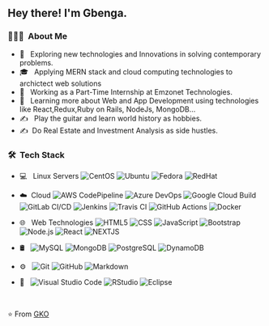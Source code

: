 <h2> Hey there! I'm Gbenga.</h2>

<h3> 👨🏻‍💻 &nbsp;About Me </h3>

- 🤔 &nbsp; Exploring new technologies and Innovations in solving contemporary problems.
- 🎓 &nbsp; Applying MERN stack and cloud computing technologies to archictect web solutions
- 💼 &nbsp; Working as a Part-Time Internship at Emzonet Technologies.
- 🌱 &nbsp; Learning more about Web and App Development using technologies like React,Redux,Ruby on Rails, NodeJs, MongoDB...
- ✍️ &nbsp; Play the guitar and learn world history as hobbies.
- ✍️ &nbsp;Do Real Estate and Investment Analysis as side hustles.

<h3> 🛠 &nbsp;Tech Stack</h3>

- 💻 &nbsp; Linux Servers
  ![CentOS](https://img.shields.io/badge/-CentOS-262577?style=flat&logo=centos&logoColor=white)
  ![Ubuntu](https://img.shields.io/badge/-Ubuntu-E95420?style=flat&logo=ubuntu&logoColor=white)
  ![Fedora](https://img.shields.io/badge/-Fedora-294172?style=flat&logo=fedora&logoColor=white)
  ![RedHat](https://img.shields.io/badge/-Red_Hat-EE0000?style=flat&logo=redhat&logoColor=white)

- ☁️&nbsp; Cloud
  ![AWS CodePipeline](https://img.shields.io/badge/AWS%20CodePipeline-232F3E?style=flat&logo=amazonaws)
  ![Azure DevOps](https://img.shields.io/badge/Azure%20DevOps-0078D4?style=flat&logo=azuredevops)
  ![Google Cloud Build](https://img.shields.io/badge/Google%20Cloud%20Build-4285F4?style=flat&logo=googlecloud)
  ![GitLab CI/CD](https://img.shields.io/badge/GitLab%20CI%2FCD-FCA121?style=flat&logo=gitlab)
  ![Jenkins](https://img.shields.io/badge/Jenkins-D24939?style=flat&logo=jenkins)
  ![Travis CI](https://img.shields.io/badge/Travis%20CI-3EAAAF?style=flat&logo=travis)
  ![GitHub Actions](https://img.shields.io/badge/GitHub%20Actions-2088FF?style=flat&logo=githubactions)
  ![Docker](https://img.shields.io/badge/Docker-2496ED?style=flat&logo=docker&logoColor=white)






- 🌐 &nbsp; Web Technologies
  ![HTML5](https://img.shields.io/badge/-HTML5-333333?style=flat&logo=HTML5)
  ![CSS](https://img.shields.io/badge/-CSS-333333?style=flat&logo=CSS3&logoColor=1572B6)
  ![JavaScript](https://img.shields.io/badge/-JavaScript-333333?style=flat&logo=javascript)
  ![Bootstrap](https://img.shields.io/badge/-Bootstrap-333333?style=flat&logo=bootstrap&logoColor=563D7C)
  ![Node.js](https://img.shields.io/badge/-Node.js-333333?style=flat&logo=node.js)
  ![React](https://img.shields.io/badge/-React-333333?style=flat&logo=react)
  ![NEXTJS](https://img.shields.io/badge/-Next.js-000000?style=flat&logo=next.js&logoColor=white)

  
- 🛢 &nbsp;
  ![MySQL](https://img.shields.io/badge/-MySQL-333333?style=flat&logo=mysql)
  ![MongoDB](https://img.shields.io/badge/-MongoDB-333333?style=flat&logo=mongodb)
  ![PostgreSQL](https://img.shields.io/badge/-PostgreSQL-336791?style=flat&logo=postgresql&logoColor=white)
  ![DynamoDB](https://img.shields.io/badge/-DynamoDB-4053D6?style=flat&logo=amazondynamodb&logoColor=white)

- ⚙️ &nbsp;
  ![Git](https://img.shields.io/badge/-Git-333333?style=flat&logo=git)
  ![GitHub](https://img.shields.io/badge/-GitHub-333333?style=flat&logo=github)
  ![Markdown](https://img.shields.io/badge/-Markdown-333333?style=flat&logo=markdown)
- 🔧 &nbsp;
  ![Visual Studio Code](https://img.shields.io/badge/-Visual%20Studio%20Code-333333?style=flat&logo=visual-studio-code&logoColor=007ACC)
  ![RStudio](https://img.shields.io/badge/-RStudio-333333?style=flat&logo=rstudio)
  ![Eclipse](https://img.shields.io/badge/-Eclipse-333333?style=flat&logo=eclipse-ide&logoColor=2C2255)
<br/>

⭐️ From [GKO](https://github.com/kelomo2502)
